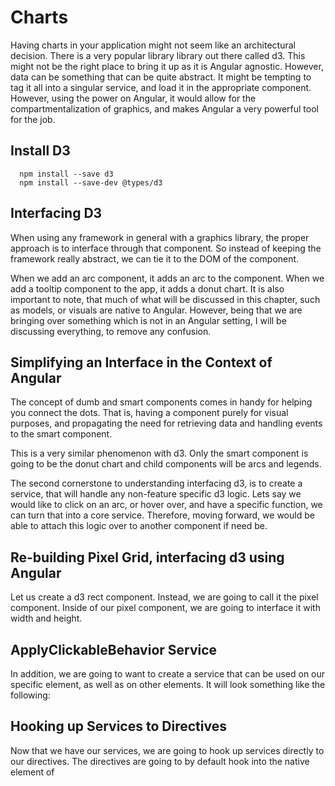  Charts 
=======

Having charts in your application might not seem like an architectural
decision. There is a very popular library library out there called d3.
This might not be the right place to bring it up as it is Angular
agnostic. However, data can be something that can be quite abstract. It
might be tempting to tag it all into a singular service, and load it in
the appropriate component. However, using the power on Angular, it would
allow for the compartmentalization of graphics, and makes Angular a very
powerful tool for the job.

Install D3
----------

      npm install --save d3
      npm install --save-dev @types/d3

Interfacing D3
--------------

When using any framework in general with a graphics library, the proper
approach is to interface through that component. So instead of keeping
the framework really abstract, we can tie it to the DOM of the
component.

When we add an arc component, it adds an arc to the component. When we
add a tooltip component to the app, it adds a donut chart. It is also
important to note, that much of what will be discussed in this chapter,
such as models, or visuals are native to Angular. However, being that we
are bringing over something which is not in an Angular setting, I will
be discussing everything, to remove any confusion.

 Simplifying an Interface in the Context of Angular 
---------------------------------------------------

The concept of dumb and smart components comes in handy for helping you
connect the dots. That is, having a component purely for visual
purposes, and propagating the need for retrieving data and handling
events to the smart component.

This is a very similar phenomenon with d3. Only the smart component is
going to be the donut chart and child components will be arcs and
legends.

The second cornerstone to understanding interfacing d3, is to create a
service, that will handle any non-feature specific d3 logic. Lets say we
would like to click on an arc, or hover over, and have a specific
function, we can turn that into a core service. Therefore, moving
forward, we would be able to attach this logic over to another component
if need be.

 Re-building Pixel Grid, interfacing d3 using Angular 
-----------------------------------------------------

Let us create a d3 rect component. Instead, we are going to call it the
pixel component. Inside of our pixel component, we are going to
interface it with width and height.

 ApplyClickableBehavior Service 
-------------------------------

In addition, we are going to want to create a service that can be used
on our specific element, as well as on other elements. It will look
something like the following:

 Hooking up Services to Directives 
----------------------------------

Now that we have our services, we are going to hook up services directly
to our directives. The directives are going to by default hook into the
native element of
